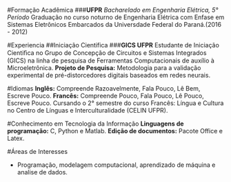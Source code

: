 #Formação Acadêmica
###**UFPR**
*Bacharelado em Engenharia Elétrica, 5° Período*
Graduação no curso noturno de Engenharia Elétrica com Enfase em Sistemas Eletrônicos Embarcados da Universdade Federal do Paraná.(2016 - 2012)

#Experiencia 
##Iniciação Cientifica
###**GICS UFPR**
Estudante de Iniciação Cientiﬁca no Grupo de Concepção de Circuitos e Sistemas Integrados (GICS) na linha
de pesquisa de Ferramentas Computacionais de auxílio à Microeletrônica.
**Projeto de Pesquisa:** Metodologia para a validação experimental de pré-distorcedores digitais baseados em
redes neurais.

#Idiomas
**Inglês:** Compreende Razoavelmente, Fala Pouco, Lê Bem, Escreve Pouco.
**Francês:** Compreende Pouco, Fala Pouco, Lê Pouco, Escreve Pouco.
Cursando o 2° semestre do curso Francês: Língua e Cultura no Centro de Línguas e Interculturalidade (CELIN UFPR).

#Conhecimento em Tecnologia da Informação
**Linguagens de programação:** C, Python e Matlab.
**Edição de documentos:** Pacote Office e Latex.

#Áreas de Interesses
* Programação, modelagem computacional, aprendizado de máquina e analise de dados.
